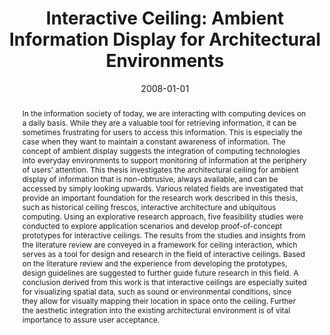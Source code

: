 ---
abstract: In the information society of today, we are interacting with computing devices
  on a daily basis. While they are a valuable tool for retrieving information, it
  can be sometimes frustrating for users to access this information. This is especially
  the case when they want to maintain a constant awareness of information. The concept
  of ambient display suggests the integration of computing technologies into everyday
  environments to support monitoring of information at the periphery of users' attention.
  This thesis investigates the architectural ceiling for ambient display of information
  that is non-obtrusive, always available, and can be accessed by simply looking upwards.
  Various related fields are investigated that provide an important foundation for
  the research work described in this thesis, such as historical ceiling frescos,
  interactive architecture and ubiquitous computing. Using an explorative research
  approach, five feasibility studies were conducted to explore application scenarios
  and develop proof-of-concept prototypes for interactive ceilings. The results from
  the studies and insights from the literature review are conveyed in a framework
  for ceiling interaction, which serves as a tool for design and research in the field
  of interactive ceilings. Based on the literature review and the experience from
  developing the prototypes, design guidelines are suggested to further guide future
  research in this field. A conclusion derived from this work is that interactive
  ceilings are especially suited for visualizing spatial data, such as sound or environmental
  conditions, since they allow for visually mapping their location in space onto the
  ceiling. Further the aesthetic integration into the existing architectural environment
  is of vital importance to assure user acceptance.
authors:
- Martin Tomitsch
date: '2008-01-01'
featured: false
publication_types:
- '7'
publishDate: '2008-01-01'
title: 'Interactive Ceiling: Ambient Information Display for Architectural Environments'
url_pdf: ''
---